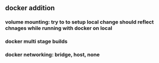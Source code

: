 ## docker addition

### volume mounting: try to to setup local change should reflect chnages while running with docker on local

### docker multi stage builds

### docker networking: bridge, host, none
